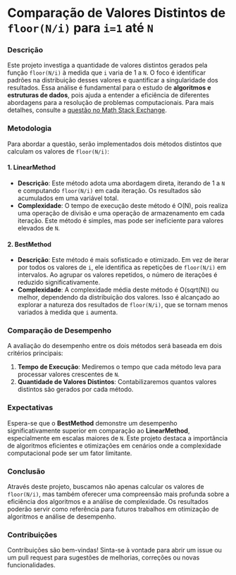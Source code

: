 # Comparação de Valores Distintos de `floor(N/i)` para `i=1` até `N`

### Descrição
Este projeto investiga a quantidade de valores distintos gerados pela função `floor(N/i)` à medida que `i` varia de 1 a `N`. O foco é identificar padrões na distribuição desses valores e quantificar a singularidade dos resultados. Essa análise é fundamental para o estudo de **algoritmos e estruturas de dados**, pois ajuda a entender a eficiência de diferentes abordagens para a resolução de problemas computacionais. Para mais detalhes, consulte a [questão no Math Stack Exchange](https://math.stackexchange.com/questions/1069460/how-many-distinct-values-of-floorn-i-exists-for-i-1-to-n).


### Metodologia
Para abordar a questão, serão implementados dois métodos distintos que calculam os valores de `floor(N/i)`:

#### 1. **LinearMethod**
- **Descrição**: Este método adota uma abordagem direta, iterando de 1 a `N` e computando `floor(N/i)` em cada iteração. Os resultados são acumulados em uma variável total.
- **Complexidade**: O tempo de execução deste método é O(N), pois realiza uma operação de divisão e uma operação de armazenamento em cada iteração. Este método é simples, mas pode ser ineficiente para valores elevados de `N`.

#### 2. **BestMethod**
- **Descrição**: Este método é mais sofisticado e otimizado. Em vez de iterar por todos os valores de `i`, ele identifica as repetições de `floor(N/i)` em intervalos. Ao agrupar os valores repetidos, o número de iterações é reduzido significativamente.
- **Complexidade**: A complexidade média deste método é O(sqrt(N)) ou melhor, dependendo da distribuição dos valores. Isso é alcançado ao explorar a natureza dos resultados de `floor(N/i)`, que se tornam menos variados à medida que `i` aumenta.

### Comparação de Desempenho
A avaliação do desempenho entre os dois métodos será baseada em dois critérios principais:
1. **Tempo de Execução**: Mediremos o tempo que cada método leva para processar valores crescentes de `N`.
2. **Quantidade de Valores Distintos**: Contabilizaremos quantos valores distintos são gerados por cada método.

### Expectativas
Espera-se que o **BestMethod** demonstre um desempenho significativamente superior em comparação ao **LinearMethod**, especialmente em escalas maiores de `N`. Este projeto destaca a importância de algoritmos eficientes e otimizações em cenários onde a complexidade computacional pode ser um fator limitante.

### Conclusão
Através deste projeto, buscamos não apenas calcular os valores de `floor(N/i)`, mas também oferecer uma compreensão mais profunda sobre a eficiência dos algoritmos e a análise de complexidade. Os resultados poderão servir como referência para futuros trabalhos em otimização de algoritmos e análise de desempenho.

### Contribuições
Contribuições são bem-vindas! Sinta-se à vontade para abrir um issue ou um pull request para sugestões de melhorias, correções ou novas funcionalidades.
